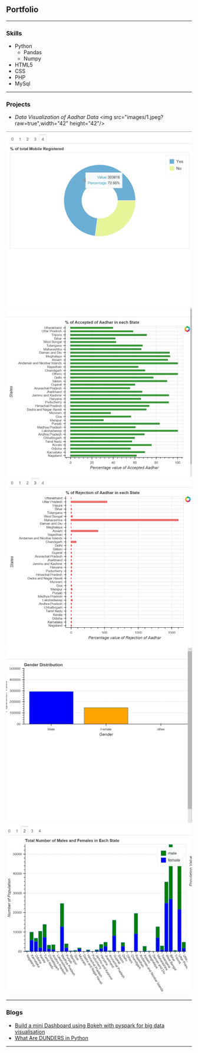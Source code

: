 ## Portfolio

---

### Skills
<ul>
    <li>Python
    <ul>
      <li>Pandas</li>
      <li>Numpy</li>
    </ul>
    </li>
    <li>HTML5</li>
    <li>CSS</li>
    <li>PHP</li>
    <li>MySql</li>
</ul>

---

### Projects
- <i>Data Visualization of Aadhar Data</i>
<img src="images/1.jpeg?raw=true",width="42" height="42"/>
<img src="images/2.jpeg?raw=true"/>
<img src="images/3.jpeg?raw=true"/>
<img src="images/4.jpeg?raw=true"/>
<img src="images/5.jpeg?raw=true"/>
<img src="images/6.jpeg?raw=true"/>





---
### Blogs

- [Build a mini Dashboard using Bokeh with pyspark for big data visualisation](https://link.medium.com/fO0sr6Tn10)
- [What Are DUNDERS in Python](https://link.medium.com/S8PJKxNvq1)




---

<!-- Remove above link if you don't want to attibute -->
